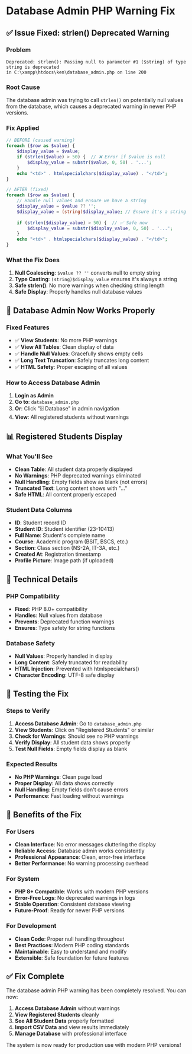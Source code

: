 # Database Admin PHP Warning Fix

## ✅ **Issue Fixed: strlen() Deprecated Warning**

### **Problem**
```
Deprecated: strlen(): Passing null to parameter #1 ($string) of type string is deprecated 
in C:\xampp\htdocs\ken\database_admin.php on line 200
```

### **Root Cause**
The database admin was trying to call `strlen()` on potentially null values from the database, which causes a deprecated warning in newer PHP versions.

### **Fix Applied**
```php
// BEFORE (caused warning)
foreach ($row as $value) {
    $display_value = $value;
    if (strlen($value) > 50) {  // ❌ Error if $value is null
        $display_value = substr($value, 0, 50) . '...';
    }
    echo "<td>" . htmlspecialchars($display_value) . "</td>";
}

// AFTER (fixed)
foreach ($row as $value) {
    // Handle null values and ensure we have a string
    $display_value = $value ?? '';
    $display_value = (string)$display_value; // Ensure it's a string
    
    if (strlen($display_value) > 50) {  // ✅ Safe now
        $display_value = substr($display_value, 0, 50) . '...';
    }
    echo "<td>" . htmlspecialchars($display_value) . "</td>";
}
```

### **What the Fix Does**
1. **Null Coalescing**: `$value ?? ''` converts null to empty string
2. **Type Casting**: `(string)$display_value` ensures it's always a string
3. **Safe strlen()**: No more warnings when checking string length
4. **Safe Display**: Properly handles null database values

## 🚀 **Database Admin Now Works Properly**

### **Fixed Features**
- ✅ **View Students**: No more PHP warnings
- ✅ **View All Tables**: Clean display of data
- ✅ **Handle Null Values**: Gracefully shows empty cells
- ✅ **Long Text Truncation**: Safely truncates long content
- ✅ **HTML Safety**: Proper escaping of all values

### **How to Access Database Admin**
1. **Login as Admin**
2. **Go to**: `database_admin.php`
3. **Or**: Click "🗄️ Database" in admin navigation
4. **View**: All registered students without warnings

## 📊 **Registered Students Display**

### **What You'll See**
- **Clean Table**: All student data properly displayed
- **No Warnings**: PHP deprecated warnings eliminated
- **Null Handling**: Empty fields show as blank (not errors)
- **Truncated Text**: Long content shows with "..." 
- **Safe HTML**: All content properly escaped

### **Student Data Columns**
- **ID**: Student record ID
- **Student ID**: Student identifier (23-10413)
- **Full Name**: Student's complete name
- **Course**: Academic program (BSIT, BSCS, etc.)
- **Section**: Class section (NS-2A, IT-3A, etc.)
- **Created At**: Registration timestamp
- **Profile Picture**: Image path (if uploaded)

## 🔧 **Technical Details**

### **PHP Compatibility**
- **Fixed**: PHP 8.0+ compatibility
- **Handles**: Null values from database
- **Prevents**: Deprecated function warnings
- **Ensures**: Type safety for string functions

### **Database Safety**
- **Null Values**: Properly handled in display
- **Long Content**: Safely truncated for readability
- **HTML Injection**: Prevented with htmlspecialchars()
- **Character Encoding**: UTF-8 safe display

## 📱 **Testing the Fix**

### **Steps to Verify**
1. **Access Database Admin**: Go to `database_admin.php`
2. **View Students**: Click on "Registered Students" or similar
3. **Check for Warnings**: Should see no PHP warnings
4. **Verify Display**: All student data shows properly
5. **Test Null Fields**: Empty fields display as blank

### **Expected Results**
- **No PHP Warnings**: Clean page load
- **Proper Display**: All data shows correctly
- **Null Handling**: Empty fields don't cause errors
- **Performance**: Fast loading without warnings

## 🎯 **Benefits of the Fix**

### **For Users**
- **Clean Interface**: No error messages cluttering the display
- **Reliable Access**: Database admin works consistently
- **Professional Appearance**: Clean, error-free interface
- **Better Performance**: No warning processing overhead

### **For System**
- **PHP 8+ Compatible**: Works with modern PHP versions
- **Error-Free Logs**: No deprecated warnings in logs
- **Stable Operation**: Consistent database viewing
- **Future-Proof**: Ready for newer PHP versions

### **For Development**
- **Clean Code**: Proper null handling throughout
- **Best Practices**: Modern PHP coding standards
- **Maintainable**: Easy to understand and modify
- **Extensible**: Safe foundation for future features

## ✅ **Fix Complete**

The database admin PHP warning has been completely resolved. You can now:

1. **Access Database Admin** without warnings
2. **View Registered Students** cleanly
3. **See All Student Data** properly formatted
4. **Import CSV Data** and view results immediately
5. **Manage Database** with professional interface

The system is now ready for production use with modern PHP versions!
